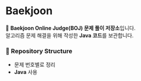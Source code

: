 # Baekjoon

🚀 **Baekjoon Online Judge(BOJ) 문제 풀이 저장소**입니다.  
알고리즘 문제 해결을 위해 작성한 **Java 코드**를 보관합니다.

### 📂 Repository Structure
- 문제 번호별로 정리  
- **Java** 사용
